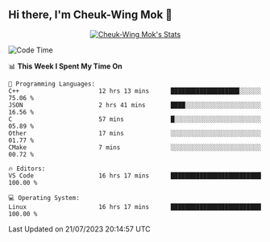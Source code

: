 ## Hi there, I'm Cheuk-Wing Mok 👋

<!--
**mozro0327/mozro0327** is a ✨ _special_ ✨ repository because its `README.md` (this file) appears on your GitHub profile.

Here are some ideas to get you started:

- 🔭 I’m currently working on ...
- 🌱 I’m currently learning ...
- 👯 I’m looking to collaborate on ...
- 🤔 I’m looking for help with ...
- 💬 Ask me about ...
- 📫 How to reach me: ...
- 😄 Pronouns: ...
- ⚡ Fun fact: ...
-->

<p align="center">
  <a href="https://github.com/mozro0327" class="rich-diff-level-one">
    <img src="https://github-readme-stats.vercel.app/api?username=mozro0327&title_color=333&text_color=777" alt="Cheuk-Wing Mok's Stats" >
    <!-- &hide=issues
    <img src="https://github-readme-stats.vercel.app/api?username=mozro0327&hide=issues&title_color=333&text_color=777" alt="Cheuk-Wing Mok's Stats" >
    -->
  </a>
</p>

<!--START_SECTION:waka-->
![Code Time](http://img.shields.io/badge/Code%20Time-1%2C747%20hrs-blue)

📊 **This Week I Spent My Time On** 

```text
💬 Programming Languages: 
C++                      12 hrs 13 mins      ███████████████████░░░░░░   75.06 % 
JSON                     2 hrs 41 mins       ████░░░░░░░░░░░░░░░░░░░░░   16.56 % 
C                        57 mins             █░░░░░░░░░░░░░░░░░░░░░░░░   05.89 % 
Other                    17 mins             ░░░░░░░░░░░░░░░░░░░░░░░░░   01.77 % 
CMake                    7 mins              ░░░░░░░░░░░░░░░░░░░░░░░░░   00.72 % 

🔥 Editors: 
VS Code                  16 hrs 17 mins      █████████████████████████   100.00 % 

💻 Operating System: 
Linux                    16 hrs 17 mins      █████████████████████████   100.00 % 
```


 Last Updated on 21/07/2023 20:14:57 UTC
<!--END_SECTION:waka-->
